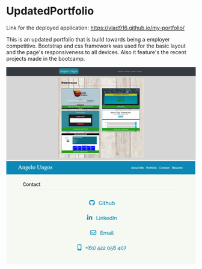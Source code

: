 # UpdatedPortfolio

Link for the deployed application: https://vlad916.github.io/my-portfolio/

This is an updated portfolio that is build towards being a employer competitive. Bootstrap and css framework
was used for the basic layout and the page's responsiveness to all devices. Also it feature's the recent projects 
made in the bootcamp. 

<img src="assets/images/portfolio.png"> 

<img src="assets/images/contact.png"> 
